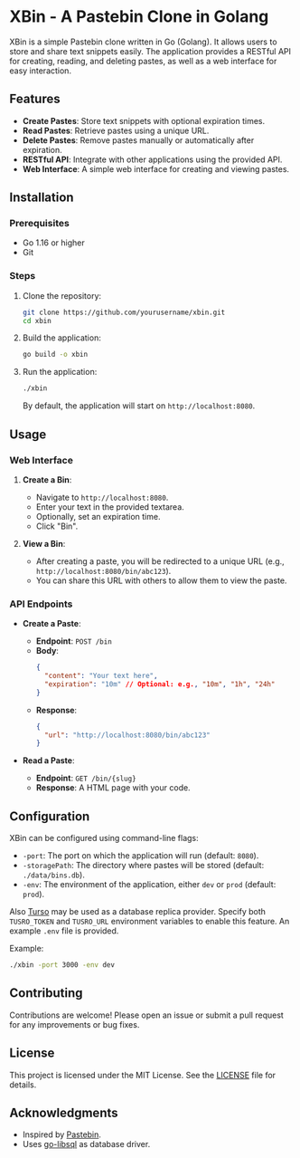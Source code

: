 # XBin - A Pastebin Clone in Golang

XBin is a simple Pastebin clone written in Go (Golang). It allows users to store and share text snippets easily. The application provides a RESTful API for creating, reading, and deleting pastes, as well as a web interface for easy interaction.

## Features

- **Create Pastes**: Store text snippets with optional expiration times.
- **Read Pastes**: Retrieve pastes using a unique URL.
- **Delete Pastes**: Remove pastes manually or automatically after expiration.
- **RESTful API**: Integrate with other applications using the provided API.
- **Web Interface**: A simple web interface for creating and viewing pastes.

## Installation

### Prerequisites

- Go 1.16 or higher
- Git

### Steps

1. Clone the repository:

   ```bash
   git clone https://github.com/yourusername/xbin.git
   cd xbin
   ```

2. Build the application:

   ```bash
   go build -o xbin
   ```

3. Run the application:

   ```bash
   ./xbin
   ```

   By default, the application will start on `http://localhost:8080`.

## Usage

### Web Interface

1. **Create a Bin**:
   - Navigate to `http://localhost:8080`.
   - Enter your text in the provided textarea.
   - Optionally, set an expiration time.
   - Click "Bin".

2. **View a Bin**:
   - After creating a paste, you will be redirected to a unique URL (e.g., `http://localhost:8080/bin/abc123`).
   - You can share this URL with others to allow them to view the paste.

### API Endpoints

- **Create a Paste**:
  - **Endpoint**: `POST /bin`
  - **Body**:
    ```json
    {
      "content": "Your text here",
      "expiration": "10m" // Optional: e.g., "10m", "1h", "24h"
    }
    ```
  - **Response**:
    ```json
    {
      "url": "http://localhost:8080/bin/abc123"
    }
    ```

- **Read a Paste**:
  - **Endpoint**: `GET /bin/{slug}`
  - **Response**:
    A HTML page with your code.

## Configuration

XBin can be configured using command-line flags:

- `-port`: The port on which the application will run (default: `8080`).
- `-storagePath`: The directory where pastes will be stored (default: `./data/bins.db`).
- `-env`: The environment of the application, either `dev` or `prod` (default: `prod`).

Also [Turso](https://turso.tech) may be used as a database replica provider.
Specify both `TUSRO_TOKEN` and `TUSRO_URL` environment variables to enable this feature.
An example `.env` file is provided.

Example:

```bash
./xbin -port 3000 -env dev
```

## Contributing

Contributions are welcome! Please open an issue or submit a pull request for any improvements or bug fixes.

## License

This project is licensed under the MIT License. See the [LICENSE](LICENSE) file for details.

## Acknowledgments

- Inspired by [Pastebin](https://pastebin.com).
- Uses [go-libsql](https://github.com/tursodatabase/go-libsql) as database driver.
